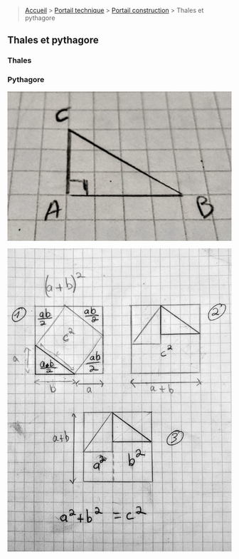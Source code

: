 > [Accueil](../../) > [Portail technique](../) > [Portail construction](./) > Thales et pythagore

## Thales et pythagore

### Thales


### Pythagore

![triangle rectangle](./images/trianglerectangleABC.jpg)


![visual proof pythagore](./images/pythagore-visualproof.jpg)